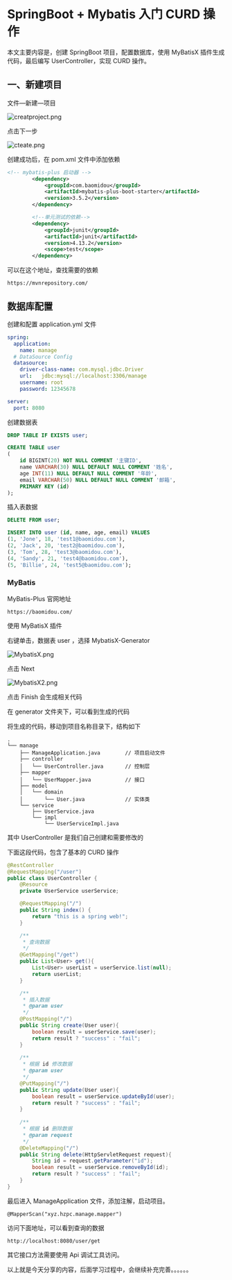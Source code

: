 # SpringBoot + Mybatis 入门 CURD 操作

本文主要内容是，创建 SpringBoot 项目，配置数据库，使用 MyBatisX 插件生成代码，最后编写 UserController，实现 CURD 操作。

## 一、新建项目

文件—新建—项目

![creatproject.png](https://687a-hzpc-1258873690.tcb.qcloud.la/cloudbase-cms/upload/2022-10-28/CqMuh-SGVEH47mDD0d9wcocj3bjU4uLd_.png)

点击下一步

![cteate.png](https://687a-hzpc-1258873690.tcb.qcloud.la/cloudbase-cms/upload/2022-10-28/4--u-Tkv4Gzy_tu7RtyoDkG_lnvQWInA_.png)

创建成功后，在 pom.xml 文件中添加依赖

```xml
<!-- mybatis-plus 启动器 -->
        <dependency>
            <groupId>com.baomidou</groupId>
            <artifactId>mybatis-plus-boot-starter</artifactId>
            <version>3.5.2</version>
        </dependency>

        <!--单元测试的依赖-->
        <dependency>
            <groupId>junit</groupId>
            <artifactId>junit</artifactId>
            <version>4.13.2</version>
            <scope>test</scope>
        </dependency>
```

可以在这个地址，查找需要的依赖

```
https://mvnrepository.com/
```

## 数据库配置

创建和配置 application.yml 文件

```yml
spring:
  application:
    name: manage
  # DataSource Config
  datasource:
    driver-class-name: com.mysql.jdbc.Driver
    url:   jdbc:mysql://localhost:3306/manage
    username: root
    password: 12345678

server:
  port: 8080
```

创建数据表

```sql
DROP TABLE IF EXISTS user;

CREATE TABLE user
(
    id BIGINT(20) NOT NULL COMMENT '主键ID',
    name VARCHAR(30) NULL DEFAULT NULL COMMENT '姓名',
    age INT(11) NULL DEFAULT NULL COMMENT '年龄',
    email VARCHAR(50) NULL DEFAULT NULL COMMENT '邮箱',
    PRIMARY KEY (id)
);

```

插入表数据

```sql
DELETE FROM user;

INSERT INTO user (id, name, age, email) VALUES
(1, 'Jone', 18, 'test1@baomidou.com'),
(2, 'Jack', 20, 'test2@baomidou.com'),
(3, 'Tom', 28, 'test3@baomidou.com'),
(4, 'Sandy', 21, 'test4@baomidou.com'),
(5, 'Billie', 24, 'test5@baomidou.com');
```

### MyBatis

MyBatis-Plus 官网地址

```
https://baomidou.com/
```

使用 MyBatisX 插件

右键单击，数据表 user ，选择 MybatisX-Generator

![MybatisX.png](https://687a-hzpc-1258873690.tcb.qcloud.la/cloudbase-cms/upload/2022-10-28/vOAr2eMIQycPawpIv6AziuiFtvv4P_7I_.png)

点击 Next

![MybatisX2.png](https://687a-hzpc-1258873690.tcb.qcloud.la/cloudbase-cms/upload/2022-10-28/h9-L_gV3OP-sENZ3_GgoOUmwPnPD9AJo_.png)

点击 Finish 会生成相关代码


在 generator 文件夹下，可以看到生成的代码

将生成的代码，移动到项目名称目录下，结构如下

```
.
└── manage
    ├── ManageApplication.java        // 项目启动文件
    ├── controller
    │   └── UserController.java       // 控制层
    ├── mapper
    │   └── UserMapper.java           // 接口
    ├── model
    │   └── domain
    │       └── User.java             // 实体类
    └── service
        ├── UserService.java
        └── impl
            └── UserServiceImpl.java
```

其中 UserController 是我们自己创建和需要修改的

下面这段代码，包含了基本的 CURD 操作

```java
@RestController
@RequestMapping("/user")
public class UserController {
    @Resource
    private UserService userService;

    @RequestMapping("/")
    public String index() {
        return "this is a spring web!";
    }

    /**
     * 查询数据
     */
    @GetMapping("/get")
    public List<User> get(){
        List<User> userList = userService.list(null);
        return userList;
    }

    /**
     * 插入数据
     * @param user
     */
    @PostMapping("/")
    public String create(User user){
        boolean result = userService.save(user);
        return result ? "success" : "fail";
    }
    
    /**
     * 根据 id 修改数据
     * @param user
     */
    @PutMapping("/")
    public String update(User user){
        boolean result = userService.updateById(user);
        return result ? "success" : "fail";
    }
    
    /**
     * 根据 id 删除数据
     * @param request
     */
    @DeleteMapping("/")
    public String delete(HttpServletRequest request){
        String id = request.getParameter("id");
        boolean result = userService.removeById(id);
        return result ? "success" : "fail";
    }
}

```

最后进入 ManageApplication 文件，添加注解，启动项目。

```
@MapperScan("xyz.hzpc.manage.mapper")
```

访问下面地址，可以看到查询的数据

```
http://localhost:8080/user/get
```

其它接口方法需要使用 Api 调试工具访问。

以上就是今天分享的内容，后面学习过程中，会继续补充完善。。。。。。